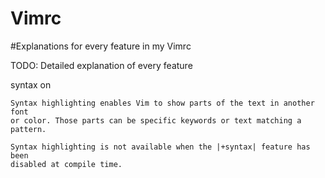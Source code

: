 # Vimrc

#Explanations for every feature in my Vimrc

TODO: Detailed explanation of every feature

syntax on

	Syntax highlighting enables Vim to show parts of the text in another font
	or color. Those parts can be specific keywords or text matching a pattern.

	Syntax highlighting is not available when the |+syntax| feature has been
	disabled at compile time.
